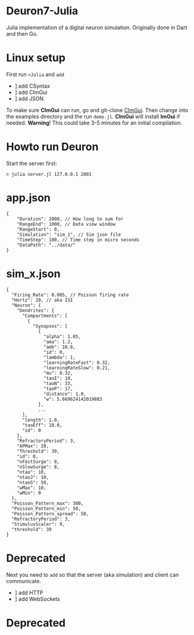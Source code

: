 # Deuron7-Julia
Julia implementation of a digital neuron simulation. Originally done in Dart and then Go.

# Linux setup

First run `>Julia` and `add`

* ] add CSyntax
* ] add CImGui
* ] add JSON

To make sure **CImGui** can run, go and git-clone [CImGui](https://github.com/ocornut/imgui). Then change into the examples directory and the run `demo.jl`. **CImGui** will install **ImGui** if needed. **Warning**! This could take 3-5 minutes for an initial compilation.

# Howto run Deuron
Start the server first:

```
> julia server.jl 127.0.0.1 2001
```

# app.json
```
{
    "Duration": 2000, // How long to sum for
    "RangeEnd": 1000, // Data view window
    "RangeStart": 0,
    "Simulation": "sim_1", // Sim json file
    "TimeStep": 100, // Time step in micro seconds
    "DataPath": "../data/"
}
```

# sim_x.json
```
{
  "Firing_Rate": 0.005, // Poisson firing rate
  "Hertz": 20, // aka ISI
  "Neuron": {
    "Dendrites": {
      "Compartments": [
        {
          "Synapses": [
            {
              "alpha": 1.05,
              "ama": 1.2,
              "amb": 10.8,
              "id": 0,
              "lambda": 1,
              "learningRateFast": 0.32,
              "learningRateSlow": 0.21,
              "mu": 0.32,
              "taoI": 10,
              "taoN": 33,
              "taoP": 17,
              "distance": 1.0,
              "w": 5.669624142019883
            },
            ...
      ],
      "length": 1.0,
      "taoEff": 10.0,
      "id": 0
    },
    "RefractoryPeriod": 3,
    "APMax": 20,
    "Threshold": 39,
    "id": 0,
    "nFastSurge": 8,
    "nSlowSurge": 8,
    "ntao": 10,
    "ntaoJ": 10,
    "ntaoS": 50,
    "wMax": 10,
    "wMin": 0
  },
  "Poisson_Pattern_max": 300,
  "Poisson_Pattern_min": 50,
  "Poisson_Pattern_spread": 50,
  "RefractoryPeriod": 3,
  "StimulusScaler": 9,
  "threshold": 39
}
```

# **Deprecated**
Next you need to `add` so that the server (aka simulation) and client can communicate.

* ] add HTTP
* ] add WebSockets
# **Deprecated**




